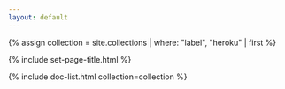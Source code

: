 ```yaml
---
layout: default
---
```


{% assign collection = site.collections | where: "label", "heroku" | first %}

{% include set-page-title.html %}

{% include doc-list.html collection=collection %}
